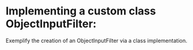 # Implementing a custom class ObjectInputFilter:
Exemplify the creation of an ObjectInputFilter via a class implementation. 